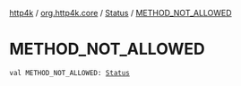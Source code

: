 [http4k](../../index.md) / [org.http4k.core](../index.md) / [Status](index.md) / [METHOD_NOT_ALLOWED](./-m-e-t-h-o-d_-n-o-t_-a-l-l-o-w-e-d.md)

# METHOD_NOT_ALLOWED

`val METHOD_NOT_ALLOWED: `[`Status`](index.md)
